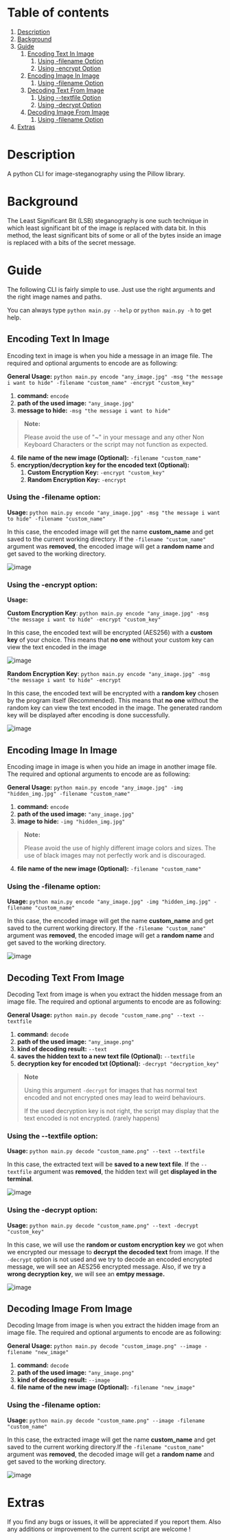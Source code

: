 # Table of contents
1. [Description](#Description)
2. [Background](#Background)
3. [Guide](#Guide)
    1. [Encoding Text In Image](#Encoding-text-in-image)
        1. [Using -filename Option](#using_filename_text_encode)
        2. [Using -encrypt Option](#using_encrypt_text_encode)
    2. [Encoding Image In Image](#Encoding-image-in-image)
        1. [Using -filename Option](#using_filename_image_encode)
    3. [Decoding Text From Image](#Decoding-text-from-image)
        1. [Using --textfile Option](#using_textfile_text_decode)
        2. [Using -decrypt Option](#using_decrypt_text_decode)
    4. [Decoding Image From Image](#Decoding-image-from-image)
        1. [Using -filename Option](#using_filename_image_decode)
4. [Extras](#Extras)

<a name="Description"></a>
# Description
A python CLI for image-steganography using the Pillow library.

<a name="Background"></a>
# Background
The Least Significant Bit (LSB) steganography is one such technique in which least significant bit of the image is replaced with data bit.
In this method, the least significant bits of some or all of the bytes inside an image is replaced with a bits of the secret message.

<a name="Guide"></a>
# Guide 
The following CLI is fairly simple to use. Just use the right arguments and the right image names and paths.

You can always type `python main.py --help` or `python main.py -h` to get help.

<a name="Encoding-text-in-image"></a>
## Encoding Text In Image
Encoding text in image is when you hide a message in an image file. The required and optional arguments to encode are as following:

**General Usage:** `python main.py encode "any_image.jpg" -msg "the message i want to hide" -filename "custom_name" -encrypt "custom_key"`
1. **command:** `encode`
2. **path of the used image:** `"any_image.jpg"`
3. **message to hide:** `-msg "the message i want to hide"`
  > **Note:**
  > 
  > Please avoid the use of "~" in your message and any other Non Keyboard Characters or the script may not function as expected.
4. **file name of the new image (Optional):** `-filename "custom_name"`
5. **encryption/decryption key for the encoded text (Optional):**
    1. **Custom Encryption Key:** `-encrypt "custom_key"`
    2. **Random Encryption Key:** `-encrypt`

<a name="using_filename_text_encode"></a>
### Using the -filename option:

**Usage:** `python main.py encode "any_image.jpg" -msg "the message i want to hide" -filename "custom_name"`

In this case, the encoded image will get the name **custom_name** and get saved to the current working directory. If the `-filename "custom_name"` argument was **removed**, the encoded image will get a **random name** and get saved to the working directory.

![image](https://github.com/kknownymouss/Image-Steganography/blob/master/README_media/filename_text_encode.gif)

<a name="using_encrypt_text_encode"></a>
### Using the -encrypt option:

**Usage:**

**Custom Encryption Key**: `python main.py encode "any_image.jpg" -msg "the message i want to hide" -encrypt "custom_key"`

In this case, the encoded text will be encrypted (AES256) with a **custom key** of your choice. This means that **no one** without your custom key can view the text encoded in the image

![image](https://github.com/kknownymouss/Image-Steganography/blob/master/README_media/encrypt_custom_text_encode.gif)

**Random Encryption Key**: `python main.py encode "any_image.jpg" -msg "the message i want to hide" -encrypt`

In this case, the encoded text will be encrypted with a **random key** chosen by the program itself (Recommended). This means that **no one** without the random key can view the text encoded in the image. The generated random key will be displayed after encoding is done successfully.

![image](https://github.com/kknownymouss/Image-Steganography/blob/master/README_media/encrypt_random_text_encode.gif)

<a name="Encoding-image-in-image"></a>
## Encoding Image In Image
Encoding image in image is when you hide an image in another image file. The required and optional arguments to encode are as following:

**General Usage:** `python main.py encode "any_image.jpg" -img "hidden_img.jpg" -filename "custom_name"`
1. **command:** `encode`
2. **path of the used image:** `"any_image.jpg"`
3. **image to hide:** `-img "hidden_img.jpg"`
  > **Note:**
  > 
  > Please avoid the use of highly different image colors and sizes. The use of black images may not perfectly work and is discouraged.
4. **file name of the new image (Optional):** `-filename "custom_name"`

<a name="using_filename_image_encode"></a>
### Using the -filename option:
**Usage:** `python main.py encode "any_image.jpg" -img "hidden_img.jpg" -filename "custom_name"`

In this case, the encoded image will get the name **custom_name** and get saved to the current working directory. If the `-filename "custom_name"` argument was **removed**, the encoded image will get a **random name** and get saved to the working directory.

![image](https://github.com/kknownymouss/Image-Steganography/blob/master/README_media/filename_image_encode.gif)

<a name="Decoding-text-from-image"></a>
## Decoding Text From Image
Decoding Text from image is when you extract the hidden message from an image file. The required and optional arguments to encode are as following:

**General Usage:** `python main.py decode "custom_name.png" --text --textfile`
1. **command:** `decode`
2. **path of the used image:** `"any_image.png"`
3. **kind of decoding result:** `--text`
4. **saves the hidden text to a new text file (Optional):** `--textfile`
5. **decryption key for encoded txt (Optional):** `-decrypt "decryption_key"`
> **Note** 
> 
> Using this argument `-decrypt` for images that has normal text encoded and not encrypted ones may lead to weird behaviours.
> 
> If the used decryption key is not right, the script may display that the text encoded is not encrypted. (rarely happens)


<a name="using_textfile_text_decode"></a>
### Using the --textfile option:
**Usage:** `python main.py decode "custom_name.png" --text --textfile`

In this case, the extracted text will be **saved to a new text file**. If the `--textfile` argument was **removed**, the hidden text will get **displayed in the terminal**.

![image](https://github.com/kknownymouss/Image-Steganography/blob/master/README_media/textfile_text_decode.gif)

<a name="using_decrypt_text_decode"></a>
### Using the -decrypt option:
**Usage:** `python main.py decode "custom_name.png" --text -decrypt "custom_key"`

In this case, we will use the **random or custom encryption key** we got when we encrypted our message to **decrypt the decoded text** from image. If the `-decrypt` option is not used and we try to decode an encoded encrypted message, we will see an AES256 encrypted message. Also, if we try a **wrong decryption key**, we will see an **emtpy message.**

![image](https://github.com/kknownymouss/Image-Steganography/blob/master/README_media/decrypt_text_decode.gif)


<a name="Decoding-image-from-image"></a>
## Decoding Image From Image
Decoding Image from image is when you extract the hidden image from an image file. The required and optional arguments to encode are as following:

**General Usage:** `python main.py decode "custom_image.png" --image -filename "new_image"`
1. **command:** `decode`
2. **path of the used image:** `"any_image.png"`
3. **kind of decoding result:** `--image`
4. **file name of the new image (Optional):** `-filename "new_image"`


<a name="using_filename_image_decode"></a>
### Using the -filename option:
**Usage:** `python main.py decode "custom_name.png" --image -filename "custom_name"`

In this case, the extracted image will get the name **custom_name** and get saved to the current working directory.If the `-filename "custom_name"` argument was **removed**, the decoded image will get a **random name** and get saved to the working directory.

![image](https://github.com/kknownymouss/Image-Steganography/blob/master/README_media/filename_image_decode.gif)

<a name="Extras"></a>
# Extras
If you find any bugs or issues, it will be appreciated if you report them. Also any additions or improvement to the current script are welcome !
